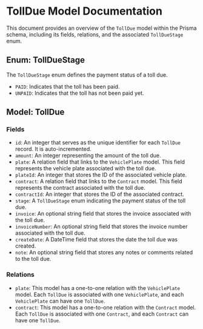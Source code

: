 # TollDue Model Documentation

This document provides an overview of the `TollDue` model within the Prisma schema, including its fields, relations, and the associated `TollDueStage` enum.

## Enum: TollDueStage

The `TollDueStage` enum defines the payment status of a toll due.

- `PAID`: Indicates that the toll has been paid.
- `UNPAID`: Indicates that the toll has not been paid yet.

## Model: TollDue

### Fields

- `id`: An integer that serves as the unique identifier for each `TollDue` record. It is auto-incremented.
- `amount`: An integer representing the amount of the toll due.
- `plate`: A relation field that links to the `VehiclePlate` model. This field represents the vehicle plate associated with the toll due.
- `plateId`: An integer that stores the ID of the associated vehicle plate.
- `contract`: A relation field that links to the `Contract` model. This field represents the contract associated with the toll due.
- `contractId`: An integer that stores the ID of the associated contract.
- `stage`: A `TollDueStage` enum indicating the payment status of the toll due.
- `invoice`: An optional string field that stores the invoice associated with the toll due.
- `invoiceNumber`: An optional string field that stores the invoice number associated with the toll due.
- `createDate`: A DateTime field that stores the date the toll due was created.
- `note`: An optional string field that stores any notes or comments related to the toll due.

### Relations

- `plate`: This model has a one-to-one relation with the `VehiclePlate` model. Each `TollDue` is associated with one `VehiclePlate`, and each `VehiclePlate` can have one `TollDue`.
- `contract`: This model has a one-to-one relation with the `Contract` model. Each `TollDue` is associated with one `Contract`, and each `Contract` can have one `TollDue`.